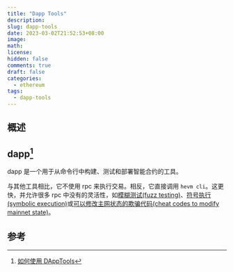 ```yaml
---
title: "Dapp Tools"
description:
slug: dapp-tools
date: 2023-03-02T21:52:53+08:00
image:
math:
license:
hidden: false
comments: true
draft: false
categories:
  - ethereum
tags:
  - dapp-tools
---
```


## 概述

## dapp[^1]

dapp 是一个用于从命令行中构建、测试和部署智能合约的工具。

与其他工具相比，它不使用 rpc 来执行交易。相反，它直接调用 `hevm cli`。这更快，并允许很多 rpc 中没有的灵活性，如[模糊测试(fuzz testing)](https://github.com/dapphub/dapptools/blob/master/src/dapp/README.md#property-based-testing)、[符号执行(symbolic execution)](https://github.com/dapphub/dapptools/blob/master/src/dapp/README.md#symbolically-executed-tests)或[可以修改主网状态的欺骗代码(cheat codes to modify mainnet state)](https://github.com/dapphub/dapptools/blob/master/src/hevm/README.md#cheat-codes)。

## 参考

[^1]: [如何使用 DAppTools](https://blog.chain.link/how-to-use-dapptools-zh/)
